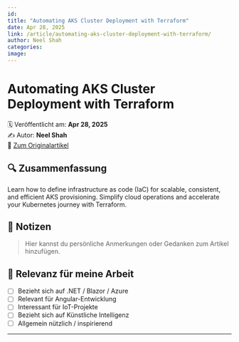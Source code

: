 ```yaml
---
id: 
title: "Automating AKS Cluster Deployment with Terraform"
date: Apr 28, 2025
link: /article/automating-aks-cluster-deployment-with-terraform/
author: Neel Shah
categories: 
image: 
---
```


# Automating AKS Cluster Deployment with Terraform

🗓️ Veröffentlicht am: **Apr 28, 2025**  
✍️ Autor: **Neel Shah**  
🔗 [Zum Originalartikel](/article/automating-aks-cluster-deployment-with-terraform/)

## 🔍 Zusammenfassung

Learn how to define infrastructure as code (IaC) for scalable, consistent, and efficient AKS provisioning. Simplify cloud operations and accelerate your Kubernetes journey with Terraform.

## 📌 Notizen

> Hier kannst du persönliche Anmerkungen oder Gedanken zum Artikel hinzufügen.

## 🧠 Relevanz für meine Arbeit

- [ ] Bezieht sich auf .NET / Blazor / Azure
- [ ] Relevant für Angular-Entwicklung
- [ ] Interessant für IoT-Projekte
- [ ] Bezieht sich auf Künstliche Intelligenz
- [ ] Allgemein nützlich / inspirierend

---

